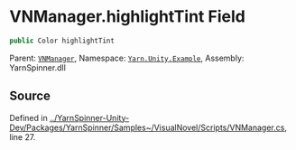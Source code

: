 # VNManager.highlightTint Field


```csharp
public Color highlightTint
```



<div class="class-metadata">

Parent: [`VNManager`](/api/csharp/yarn.unity.example/vnmanager.md), Namespace: [`Yarn.Unity.Example`](/api/csharp/yarn.unity.example/README.md), Assembly: YarnSpinner.dll
</div>

## Source
Defined in [../YarnSpinner-Unity-Dev/Packages/YarnSpinner/Samples~/VisualNovel/Scripts/VNManager.cs](https://github.com/YarnSpinnerTool/YarnSpinner-Unity//blob/develop/Samples~/VisualNovel/Scripts/VNManager.cs#L27), line 27.
